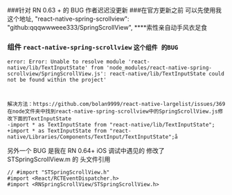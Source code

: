 ###针对 RN 0.63 + 的 BUG 作者迟迟没更新
###在官方更新之前  可以先使用我这个地址,
"react-native-spring-scrollview": "github:qqqwwweee333/SpringScrollView",
****索性亲自动手风衣足食

### 组件 `react-native-spring-scrollview` `这个组件 的BUG`
```
error: Error: Unable to resolve module 'react-native/lib/TextInputState' from 'node_modules/react-native-spring-scrollview/SpringScrollView.js': react-native/lib/TextInputState could not be found within the project'
```
#
```
解决方法：https://github.com/bolan9999/react-native-largelist/issues/369
在node文件夹中找到react-native-spring-scrollview中的SpringScrollView.js修改下面的TextInputState
-import * as TextInputState from "react-native/lib/TextInputState";
+import * as TextInputState from "react-native/Libraries/Components/TextInput/TextInputState";å
```

另外一个 BUG   是我在 RN 0.64+ iOS 调试中遇见的
修改了 STSpringScrollView.m  的 头文件引用
```
// #import "STSpringScrollView.h"
#import <React/RCTEventDispatcher.h>
#import <RNSpringScrollView/STSpringScrollView.h>
```
